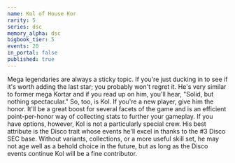 ```yaml
---
name: Kol of House Kor
rarity: 5
series: dsc
memory_alpha: dsc
bigbook_tier: 5
events: 20
in_portal: false
published: true
---
```


Mega legendaries are always a sticky topic. If you're just ducking in to see if it's worth adding the last star; you probably won't regret it. He's very similar to former mega Kortar and if you read up on him, you'll hear, "Solid, but nothing spectacular." So, too, is Kol. If you're a new player, give him the honor. It'll be a great boost for several facets of the game and is an efficient point-per-honor way of collecting stats to further your gameplay. If you have options, however, Kol is not a particularly special crew. His best attribute is the Disco trait whose events he'll excel in thanks to the #3 Disco SEC base. Without variants, collections, or a more useful skill set, he may not age well as a behold choice in the future, but as long as the Disco events continue Kol will be a fine contributor.

